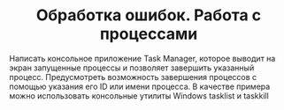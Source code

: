 <h1 align="center">Обработка ошибок. Работа с процессами</h1>
<p>Написать консольное приложение Task Manager, которое выводит на экран запущенные процессы и позволяет завершить указанный процесс. Предусмотреть возможность завершения процессов с помощью указания его ID или имени процесса. В качестве примера можно использовать консольные утилиты Windows tasklist и taskkill
